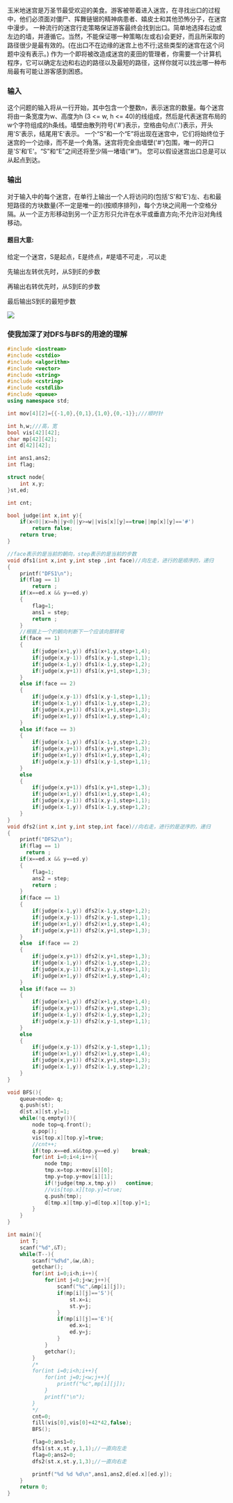 玉米地迷宫是万圣节最受欢迎的美食。游客被带着进入迷宫，在寻找出口的过程中，他们必须面对僵尸、挥舞链锯的精神病患者、嬉皮士和其他恐怖分子，在迷宫中漫步。
一种流行的迷宫行走策略保证游客最终会找到出口。简单地选择右边或左边的墙，并遵循它。当然，不能保证哪一种策略(左或右)会更好，而且所采取的路径很少是最有效的。(在出口不在边缘的迷宫上也不行;这些类型的迷宫在这个问题中没有表示。)
作为一个即将被改造成迷宫的麦田的管理者，你需要一个计算机程序，它可以确定左边和右边的路径以及最短的路径，这样你就可以找出哪一种布局最有可能让游客感到困惑。
### 输入
这个问题的输入将从一行开始，其中包含一个整数n，表示迷宫的数量。每个迷宫将由一条宽度为w、高度为h (3 <= w, h <= 40)的线组成，然后是代表迷宫布局的w个字符组成的h条线。墙壁由散列符号('#')表示，空格由句点('.')表示，开头用'S'表示，结尾用'E'表示。
一个“S”和一个“E”将出现在迷宫中，它们将始终位于迷宫的一个边缘，而不是一个角落。迷宫将完全由墙壁('#')包围，唯一的开口是'S'和'E'。“S”和“E”之间还将至少隔一堵墙(“#”)。
您可以假设迷宫出口总是可以从起点到达。
### 输出
对于输入中的每个迷宫，在单行上输出一个人将访问的(包括'S'和'E')左、右和最短路径的方块数量(不一定是唯一的)(按顺序排列)，每个方块之间用一个空格分隔。从一个正方形移动到另一个正方形只允许在水平或垂直方向;不允许沿对角线移动。

#### 题目大意:

给定一个迷宫，S是起点，E是终点，#是墙不可走，.可以走

先输出左转优先时，从S到E的步数

再输出右转优先时，从S到E的步数

最后输出S到E的最短步数

![](https://github.com/BinGYiZhanG/aoapc-book/blob/master/To%20Be%20a%20ACMer/Images/06300953.png)

### 使我加深了对DFS与BFS的用途的理解
```cpp
#include <iostream>
#include <cstdio>
#include <algorithm>
#include <vector>
#include <string>
#include <cstring>
#include <cstdlib>
#include <queue>
using namespace std;

int mov[4][2]={{-1,0},{0,1},{1,0},{0,-1}};///顺时针

int h,w;///高，宽
bool vis[42][42];
char mp[42][42];
int d[42][42];

int ans1,ans2;
int flag;

struct node{
    int x,y;
}st,ed;

int cnt;

bool judge(int x,int y){
    if(x<0||x>=h||y<0||y>=w||vis[x][y]==true||mp[x][y]=='#')
        return false;
    return true;
}

//face表示的是当前的朝向，step表示的是当前的步数
void dfs1(int x,int y,int step ,int face)//向左走，进行的是顺序的，递归
{
    printf("DFS1\n");
    if(flag == 1)
        return ;
    if(x==ed.x && y==ed.y)
    {
        flag=1;
        ans1 = step;
        return ;
    }
    //根据上一个的朝向判断下一个应该向那转弯
    if(face == 1)
    {
        if(judge(x+1,y)) dfs1(x+1,y,step+1,4);
        if(judge(x,y-1)) dfs1(x,y-1,step+1,1);
        if(judge(x-1,y)) dfs1(x-1,y,step+1,2);
        if(judge(x,y+1)) dfs1(x,y+1,step+1,3);
    }
    else if(face == 2)
    {
        if(judge(x,y-1)) dfs1(x,y-1,step+1,1);
        if(judge(x-1,y)) dfs1(x-1,y,step+1,2);
        if(judge(x,y+1)) dfs1(x,y+1,step+1,3);
        if(judge(x+1,y)) dfs1(x+1,y,step+1,4);
    }
    else if(face == 3)
    {
        if(judge(x-1,y)) dfs1(x-1,y,step+1,2);
        if(judge(x,y+1)) dfs1(x,y+1,step+1,3);
        if(judge(x+1,y)) dfs1(x+1,y,step+1,4);
        if(judge(x,y-1)) dfs1(x,y-1,step+1,1);
    }
    else
    {
        if(judge(x,y+1)) dfs1(x,y+1,step+1,3);
        if(judge(x+1,y)) dfs1(x+1,y,step+1,4);
        if(judge(x,y-1)) dfs1(x,y-1,step+1,1);
        if(judge(x-1,y)) dfs1(x-1,y,step+1,2);
    }
}
void dfs2(int x,int y,int step,int face)//向右走，进行的是逆序的，递归
{
    printf("DFS2\n");
    if(flag == 1)
      return ;
    if(x==ed.x && y==ed.y)
    {
        flag=1;
        ans2 = step;
        return ;
    }
    if(face == 1)
    {
        if(judge(x-1,y)) dfs2(x-1,y,step+1,2);
        if(judge(x,y-1)) dfs2(x,y-1,step+1,1);
        if(judge(x+1,y)) dfs2(x+1,y,step+1,4);
        if(judge(x,y+1)) dfs2(x,y+1,step+1,3);
    }
    else  if(face == 2)
    {
        if(judge(x,y+1)) dfs2(x,y+1,step+1,3);
        if(judge(x-1,y)) dfs2(x-1,y,step+1,2);
        if(judge(x,y-1)) dfs2(x,y-1,step+1,1);
        if(judge(x+1,y)) dfs2(x+1,y,step+1,4);
    }
    else if(face == 3)
    {
        if(judge(x+1,y)) dfs2(x+1,y,step+1,4);
        if(judge(x,y+1)) dfs2(x,y+1,step+1,3);
        if(judge(x-1,y)) dfs2(x-1,y,step+1,2);
        if(judge(x,y-1)) dfs2(x,y-1,step+1,1);
    }
    else
    {
        if(judge(x,y-1)) dfs2(x,y-1,step+1,1);
        if(judge(x+1,y)) dfs2(x+1,y,step+1,4);
        if(judge(x,y+1)) dfs2(x,y+1,step+1,3);
        if(judge(x-1,y)) dfs2(x-1,y,step+1,2);
    }
}

void BFS(){
    queue<node> q;
    q.push(st);
    d[st.x][st.y]=1;
    while(!q.empty()){
        node top=q.front();
        q.pop();
        vis[top.x][top.y]=true;
        //cnt++;
        if(top.x==ed.x&&top.y==ed.y)    break;
        for(int i=0;i<4;i++){
            node tmp;
            tmp.x=top.x+mov[i][0];
            tmp.y=top.y+mov[i][1];
            if(!judge(tmp.x,tmp.y))   continue;
            //vis[top.x][top.y]=true;
            q.push(tmp);
            d[tmp.x][tmp.y]=d[top.x][top.y]+1;
        }
    }
}

int main(){
    int T;
    scanf("%d",&T);
    while(T--){
        scanf("%d%d",&w,&h);
        getchar();
        for(int i=0;i<h;i++){
            for(int j=0;j<w;j++){
                scanf("%c",&mp[i][j]);
                if(mp[i][j]=='S'){
                    st.x=i;
                    st.y=j;
                }
                if(mp[i][j]=='E'){
                    ed.x=i;
                    ed.y=j;
                }
            }
            getchar();
        }
        /*
        for(int i=0;i<h;i++){
            for(int j=0;j<w;j++){
                printf("%c",mp[i][j]);
            }
            printf("\n");
        }
        */
        cnt=0;
        fill(vis[0],vis[0]+42*42,false);
        BFS();

        flag=0;ans1=0;
        dfs1(st.x,st.y,1,1);//一直向左走
        flag=0;ans2=0;
        dfs2(st.x,st.y,1,3);//一直向右走

        printf("%d %d %d\n",ans1,ans2,d[ed.x][ed.y]);
    }
    return 0;
}

```
